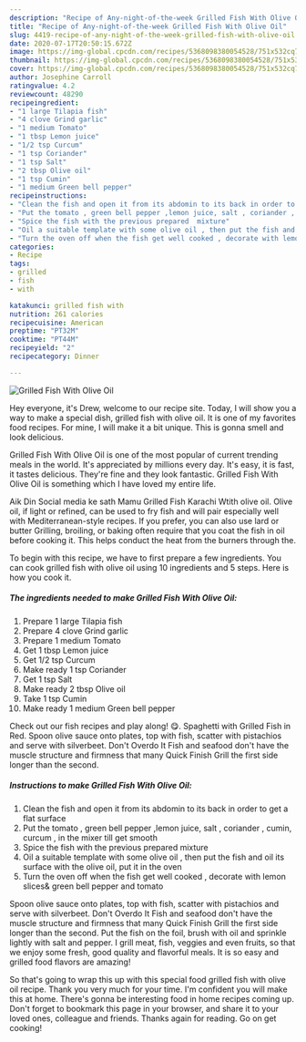 ```yaml
---
description: "Recipe of Any-night-of-the-week Grilled Fish With Olive Oil"
title: "Recipe of Any-night-of-the-week Grilled Fish With Olive Oil"
slug: 4419-recipe-of-any-night-of-the-week-grilled-fish-with-olive-oil
date: 2020-07-17T20:50:15.672Z
image: https://img-global.cpcdn.com/recipes/5368098380054528/751x532cq70/grilled-fish-with-olive-oil-recipe-main-photo.jpg
thumbnail: https://img-global.cpcdn.com/recipes/5368098380054528/751x532cq70/grilled-fish-with-olive-oil-recipe-main-photo.jpg
cover: https://img-global.cpcdn.com/recipes/5368098380054528/751x532cq70/grilled-fish-with-olive-oil-recipe-main-photo.jpg
author: Josephine Carroll
ratingvalue: 4.2
reviewcount: 48290
recipeingredient:
- "1 large Tilapia fish"
- "4 clove Grind garlic"
- "1 medium Tomato"
- "1 tbsp Lemon juice"
- "1/2 tsp Curcum"
- "1 tsp Coriander"
- "1 tsp Salt"
- "2 tbsp Olive oil"
- "1 tsp Cumin"
- "1 medium Green bell pepper"
recipeinstructions:
- "Clean the fish and open it from its abdomin to its back in order to get a flat surface"
- "Put the tomato , green bell pepper ,lemon juice, salt , coriander , cumin, curcum , in the mixer till get smooth"
- "Spice the fish with the previous prepared  mixture"
- "Oil a suitable template with some olive oil , then put the fish and oil its surface with the olive oil, put it in the oven"
- "Turn the oven off when the fish get well cooked , decorate with lemon slices&amp; green bell pepper and tomato"
categories:
- Recipe
tags:
- grilled
- fish
- with

katakunci: grilled fish with 
nutrition: 261 calories
recipecuisine: American
preptime: "PT32M"
cooktime: "PT44M"
recipeyield: "2"
recipecategory: Dinner

---
```



![Grilled Fish With Olive Oil](https://img-global.cpcdn.com/recipes/5368098380054528/751x532cq70/grilled-fish-with-olive-oil-recipe-main-photo.jpg)

Hey everyone, it's Drew, welcome to our recipe site. Today, I will show you a way to make a special dish, grilled fish with olive oil. It is one of my favorites food recipes. For mine, I will make it a bit unique. This is gonna smell and look delicious.

Grilled Fish With Olive Oil is one of the most popular of current trending meals in the world. It's appreciated by millions every day. It's easy, it is fast, it tastes delicious. They're fine and they look fantastic. Grilled Fish With Olive Oil is something which I have loved my entire life.

Aik Din Social media ke sath Mamu Grilled Fish Karachi Wtith olive oil. Olive oil, if light or refined, can be used to fry fish and will pair especially well with Mediterranean-style recipes. If you prefer, you can also use lard or butter Grilling, broiling, or baking often require that you coat the fish in oil before cooking it. This helps conduct the heat from the burners through the.


To begin with this recipe, we have to first prepare a few ingredients. You can cook grilled fish with olive oil using 10 ingredients and 5 steps. Here is how you cook it.

<!--inarticleads1-->

##### The ingredients needed to make Grilled Fish With Olive Oil:

1. Prepare 1 large Tilapia fish
1. Prepare 4 clove Grind garlic
1. Prepare 1 medium Tomato
1. Get 1 tbsp Lemon juice
1. Get 1/2 tsp Curcum
1. Make ready 1 tsp Coriander
1. Get 1 tsp Salt
1. Make ready 2 tbsp Olive oil
1. Take 1 tsp Cumin
1. Make ready 1 medium Green bell pepper


Check out our fish recipes and play along! 😋. Spaghetti with Grilled Fish in Red. Spoon olive sauce onto plates, top with fish, scatter with pistachios and serve with silverbeet. Don&#39;t Overdo It Fish and seafood don&#39;t have the muscle structure and firmness that many Quick Finish Grill the first side longer than the second. 

<!--inarticleads2-->

##### Instructions to make Grilled Fish With Olive Oil:

1. Clean the fish and open it from its abdomin to its back in order to get a flat surface
1. Put the tomato , green bell pepper ,lemon juice, salt , coriander , cumin, curcum , in the mixer till get smooth
1. Spice the fish with the previous prepared  mixture
1. Oil a suitable template with some olive oil , then put the fish and oil its surface with the olive oil, put it in the oven
1. Turn the oven off when the fish get well cooked , decorate with lemon slices&amp; green bell pepper and tomato


Spoon olive sauce onto plates, top with fish, scatter with pistachios and serve with silverbeet. Don&#39;t Overdo It Fish and seafood don&#39;t have the muscle structure and firmness that many Quick Finish Grill the first side longer than the second. Put the fish on the foil, brush with oil and sprinkle lightly with salt and pepper. I grill meat, fish, veggies and even fruits, so that we enjoy some fresh, good quality and flavorful meals. It is so easy and grilled food flavors are amazing! 

So that's going to wrap this up with this special food grilled fish with olive oil recipe. Thank you very much for your time. I'm confident you will make this at home. There's gonna be interesting food in home recipes coming up. Don't forget to bookmark this page in your browser, and share it to your loved ones, colleague and friends. Thanks again for reading. Go on get cooking!
